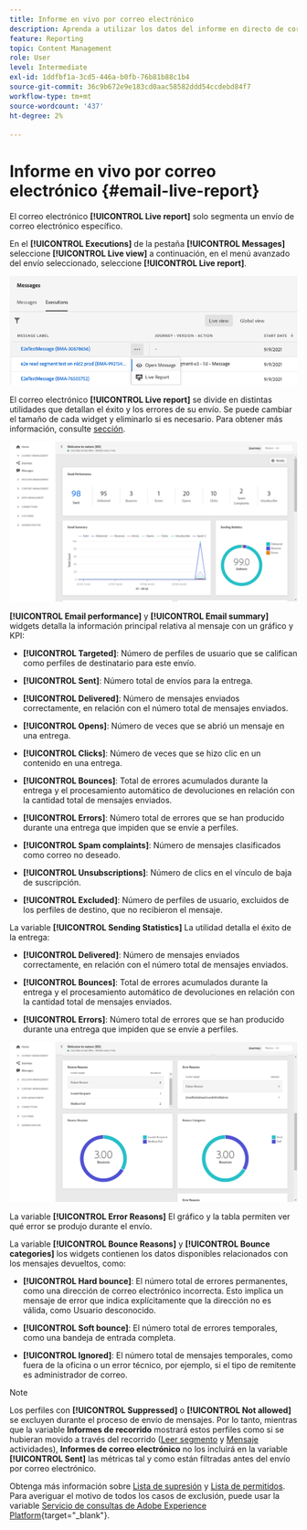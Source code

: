 ```yaml
---
title: Informe en vivo por correo electrónico
description: Aprenda a utilizar los datos del informe en directo de correo electrónico
feature: Reporting
topic: Content Management
role: User
level: Intermediate
exl-id: 1ddfbf1a-3cd5-446a-b0fb-76b81b88c1b4
source-git-commit: 36c9b672e9e183cd0aac58582ddd54ccdebd84f7
workflow-type: tm+mt
source-wordcount: '437'
ht-degree: 2%

---
```


# Informe en vivo por correo electrónico {#email-live-report}

El correo electrónico **[!UICONTROL Live report]** solo segmenta un envío de correo electrónico específico.

En el **[!UICONTROL Executions]** de la pestaña **[!UICONTROL Messages]** seleccione **[!UICONTROL Live view]** a continuación, en el menú avanzado del envío seleccionado, seleccione **[!UICONTROL Live report]**.

![](../assets/live_report.png)

El correo electrónico **[!UICONTROL Live report]** se divide en distintas utilidades que detallan el éxito y los errores de su envío. Se puede cambiar el tamaño de cada widget y eliminarlo si es necesario. Para obtener más información, consulte [sección](live-report.md#modify-dashboard).

![](../assets/live_report_5.png)

**[!UICONTROL Email performance]** y **[!UICONTROL Email summary]** widgets detalla la información principal relativa al mensaje con un gráfico y KPI:

* **[!UICONTROL Targeted]**: Número de perfiles de usuario que se califican como perfiles de destinatario para este envío.

* **[!UICONTROL Sent]**: Número total de envíos para la entrega.

* **[!UICONTROL Delivered]**: Número de mensajes enviados correctamente, en relación con el número total de mensajes enviados.

* **[!UICONTROL Opens]**: Número de veces que se abrió un mensaje en una entrega.

* **[!UICONTROL Clicks]**: Número de veces que se hizo clic en un contenido en una entrega.

* **[!UICONTROL Bounces]**: Total de errores acumulados durante la entrega y el procesamiento automático de devoluciones en relación con la cantidad total de mensajes enviados.

* **[!UICONTROL Errors]**: Número total de errores que se han producido durante una entrega que impiden que se envíe a perfiles.

* **[!UICONTROL Spam complaints]**: Número de mensajes clasificados como correo no deseado.

* **[!UICONTROL Unsubscriptions]**: Número de clics en el vínculo de baja de suscripción.

* **[!UICONTROL Excluded]**: Número de perfiles de usuario, excluidos de los perfiles de destino, que no recibieron el mensaje.

La variable **[!UICONTROL Sending Statistics]** La utilidad detalla el éxito de la entrega:

* **[!UICONTROL Delivered]**: Número de mensajes enviados correctamente, en relación con el número total de mensajes enviados.

* **[!UICONTROL Bounces]**: Total de errores acumulados durante la entrega y el procesamiento automático de devoluciones en relación con la cantidad total de mensajes enviados.

* **[!UICONTROL Errors]**: Número total de errores que se han producido durante una entrega que impiden que se envíe a perfiles.

![](../assets/live_report_6.png)

La variable **[!UICONTROL Error Reasons]** El gráfico y la tabla permiten ver qué error se produjo durante el envío.

La variable **[!UICONTROL Bounce Reasons]** y **[!UICONTROL Bounce categories]** los widgets contienen los datos disponibles relacionados con los mensajes devueltos, como:

* **[!UICONTROL Hard bounce]**: El número total de errores permanentes, como una dirección de correo electrónico incorrecta. Esto implica un mensaje de error que indica explícitamente que la dirección no es válida, como Usuario desconocido.

* **[!UICONTROL Soft bounce]**: El número total de errores temporales, como una bandeja de entrada completa.

* **[!UICONTROL Ignored]**: El número total de mensajes temporales, como fuera de la oficina o un error técnico, por ejemplo, si el tipo de remitente es administrador de correo.

<!--
![](../assets/live_report_8.png)

>[!NOTE]
>
>The Offers widgets and metrics are only available if a decision was inserted in an email. For more information on Decision Management, refer to this [page](../offers/get-started/starting-offer-decisioning.md).

The **[!UICONTROL Offers statistic]** and **[!UICONTROL Offers statistics]** over time widgets measure your offer's success and impact on your targeted audience. It detail the main information relative to your message with KPIs:

* **[!UICONTROL Offer sent]**: Total number of sends for the offer.

* **[!UICONTROL Offer impression]**: Number of times the offer was opened in a delivery.

* **[!UICONTROL Offer clicks]**: Number of times an offer was clicked on in a delivery.
-->
>[!NOTE]
>
>Los perfiles con **[!UICONTROL Suppressed]** o **[!UICONTROL Not allowed]** se excluyen durante el proceso de envío de mensajes. Por lo tanto, mientras que la variable **Informes de recorrido** mostrará estos perfiles como si se hubieran movido a través del recorrido ([Leer segmento](../building-journeys/read-segment.md) y [Mensaje](../building-journeys/journeys-message.md) actividades), **Informes de correo electrónico** no los incluirá en la variable **[!UICONTROL Sent]** las métricas tal y como están filtradas antes del envío por correo electrónico.
>
>Obtenga más información sobre [Lista de supresión](../suppression-list.md) y [Lista de permitidos](../allow-list.md). Para averiguar el motivo de todos los casos de exclusión, puede usar la variable [Servicio de consultas de Adobe Experience Platform](https://experienceleague.adobe.com/docs/experience-platform/query/api/getting-started.html){target=&quot;_blank&quot;}.
